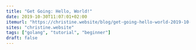 ```yaml
---
title: "Get Going: Hello, World!"
date: 2019-10-30T11:07:01+02:00
itemurl: "https://christine.website/blog/get-going-hello-world-2019-10-28"
sites: "christine.website"
tags: ["golang", "tutorial", "beginner"]
draft: false
---
```


